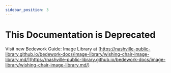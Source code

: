 ```yaml
---
sidebar_position: 3
---
```

# This Documentation is Deprecated
Visit new Bedework Guide: Image Library at [https://nashville-public-library.github.io/bedework-docs/image-library/wishing-chair-image-library.md/](https://nashville-public-library.github.io/bedework-docs/image-library/wishing-chair-image-library.md/)